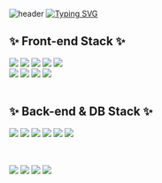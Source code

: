 ![header](https://capsule-render.vercel.app/api?type=waving&color=6633FF&text=&animation=twinkling&height=100)
[![Typing SVG](https://readme-typing-svg.demolab.com?font=Alkatra&weight=500&size=45&duration=3500&pause=3&color=6633FF&center=false&vCenter=false&multiline=true&repeat=true&width=1000&height=100&lines=Welcome+to+C.S.H's+GitHub!👋)](https://git.io/typing-svg)

## ✨ Front-end Stack ✨

<div>
    <img src="https://img.shields.io/badge/HTML5-E34F26?style=style=flat&logo=html5&logoColor=white">
    <img src="https://img.shields.io/badge/Css3-1572B6?style=style=flat&logo=css3&logoColor=white">
    <img src="https://img.shields.io/badge/javascript-F7DF1E?style=flat-square&logo=javascript&logoColor=white">
    <img src="https://img.shields.io/badge/React-61DAFB?style=flat-square&logo=react&logoColor=white">
    <img src="https://img.shields.io/badge/StyledComponents/Emotion-DB7093?style=flat-square&logo=Styled-components&logoColor=white"/><br/>
    <img src="https://img.shields.io/badge/Sass-CC6699?style=style=flat&logo=sass&logoColor=white">
    <img src="https://img.shields.io/badge/RTK-764ABC?style=style=flat&logo=redux&logoColor=white">
    <img src="https://img.shields.io/badge/Typescript-3178C6?style=style=flat&logo=typescript&logoColor=white">
    <img src="https://img.shields.io/badge/React Native-673AB8?style=flat-square&logo=createreactapp&logoColor=white">
</div>
<br/>

## ✨ Back-end & DB Stack ✨

<div>
     <img src="https://img.shields.io/badge/Node.js-339933?style=flat-square&logo=node.js&logoColor=white">
    <img src="https://img.shields.io/badge/Python-3776AB?style=flat-square&logo=python&logoColor=white"> 
    <img src="https://img.shields.io/badge/Flask-000000?style=flat-square&logo=flask&logoColor=white">
        <img src="https://img.shields.io/badge/MongoDB-47A248?style=flat-square&logo=mongodb&logoColor=white">
    <img src="https://img.shields.io/badge/mysql-4479A1?styleflat-square&logo=mysql&logoColor=white">
    <img src="https://img.shields.io/badge/firebase-FFCA28?style=flat-square&logo=firebase&logoColor=white">
</div>

<br/>
<br/>

![](http://github-profile-summary-cards.vercel.app/api/cards/repos-per-language?username=cheonseunghyeon&theme=react)
![](http://github-profile-summary-cards.vercel.app/api/cards/most-commit-language?username=cheonseunghyeon&theme=react)
![](http://github-profile-summary-cards.vercel.app/api/cards/productive-time?username=cheonseunghyeon&theme=react&utcOffset=8)
![](http://github-profile-summary-cards.vercel.app/api/cards/stats?username=cheonseunghyeon&theme=react)
